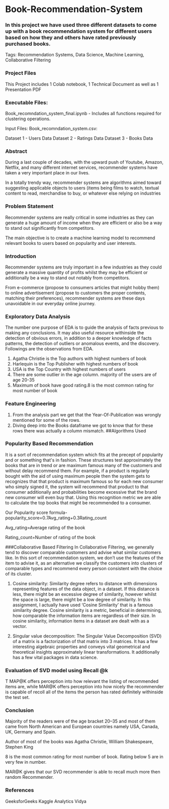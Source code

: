 # Book-Recommendation-System

### In this project we have used three different datasets to come up with a book recommendation system for different users based on how they and others have rated previously purchased books.
Tags: Recommendation Systems, Data Science, Machine Learning, Collaborative Filtering



### Project Files
This Project includes 1 Colab notebook, 1 Technical Document as well as 1 Presentation PDF

### Executable Files:
Book_recomndation_system_final.ipynb - Includes all functions required for clustering operations.

Input Files:
Book_recomndation_system.csv:

Dataset 1 - Users Data Dataset 2 - Ratings Data Dataset 3 - Books Data

### Abstract
During a last couple of decades, with the upward push of Youtube, Amazon, Netflix, and many different internet services, recommender systems have taken a very important place in our lives.

In a totally trendy way, recommender systems are algorithms aimed toward suggesting applicable objects to users (items being films to watch, textual content to read, merchandise to buy, or whatever else relying on industries

### Problem Statement
Recommender systems are really critical in some industries as they can generate a huge amount of income when they are efficient or also be a way to stand out significantly from competitors.

The main objective is to create a machine learning model to recommend relevant books to users based on popularity and user interests.

### Introduction
Recommender systems are truly important in a few industries as they could generate a massive quantity of profits whilst they may be efficient or additionally be a way to stand out notably from competitors.

From e-commerce (propose to consumers articles that might hobby them) to online advertisement (propose to customers the proper contents, matching their preferences), recommender systems are these days unavoidable in our everyday online journey.

### Exploratory Data Analysis
The number one purpose of EDA is to guide the analysis of facts previous to making any conclusions. It may also useful resource withinside the detection of obvious errors, in addition to a deeper knowledge of facts patterns, the detection of outliers or anomalous events, and the discovery. Followings are the observations from EDA.

1. Agatha Christie is the Top authors with highest numbers of book
2. Harlequin is the Top Publisher with highest numbers of book
3. USA is the Top Country with highest numbers of users
4. There are some outlier in the age column. majority of the users are of age 20-35
5. Maximum of book have good rating.8 is the most common rating for most number of book
### Feature Engineering
1. From the analysis part we get that the Year-Of-Publication was wrongly mentioned for some of the rows.
2. Diving deep into the Books dataframe we got to know that for these rows there was actually a column mismatch.
##Algorithms Used
### Popularity Based Recommendation
It is a sort of recommendation system which fits at the precept of popularity and or something that's in fashion. These structures test approximately the books that are in trend or are maximum famous many of the customers and without delay recommend them. For example, if a product is regularly bought with the aid of using maximum people then the system gets to recognizes that that product is maximum famous so for each new consumer who simply signed it, the system will recommend that product to that consumer additionally and probabilities become excessive that the brand new consumer will even buy that. Using this recognition metric we are able to calculate the top books that might be recommended to a consumer.

Our Popularity score formula- popularity_score=0.7Avg_rating+0.3Rating_count

Avg_rating=Average rating of the book

Rating_count=Number of rating of the book

###Collaborative Based Filtering
In Collaborative Filtering, we generally tend to discover comparable customers and advise what similar customers like. In this sort of recommendation system, we don’t use the features of the item to advise it, as an alternative we classify the customers into clusters of comparable types and recommend every person consistent with the choice of its cluster.

1. Cosine similarity: Similarity degree refers to distance with dimensions representing features of the data object, in a dataset. If this distance is less, there might be an excessive degree of similarity, however whilst the space is large, there might be a low degree of similarity. In this assignment, I actually have used ‘Cosine Similarity’ that is a famous similarity degree. Cosine similarity is a metric, beneficial in determining, how comparable the information items are regardless of their size. In cosine similarity, information items in a dataset are dealt with as a vector.

2. Singular value decomposition: The Singular Value Decomposition (SVD) of a matrix is a factorization of that matrix into 3 matrices. It has a few interesting algebraic properties and conveys vital geometrical and theoretical insights approximately linear transformations. It additionally has a few vital packages in data science.

### Evaluation of SVD model using Recall @k
T MAP@K offers perception into how relevant the listing of recommended items are, while MAR@K offers perception into how nicely the recommender is capable of recoll all of the items the person has rated definitely withinside the test set.

### Conclusion
Majority of the readers were of the age bracket 20–35 and most of them came from North American and European countries namely USA, Canada, UK, Germany and Spain.

Author of most of the books was Agatha Christie, William Shakespeare, Stephen King

8 is the most common rating for most number of book. Rating below 5 are in very few in number.

MAR@K gives that our SVD recommender is able to recall much more then random Recommender.

### References
GeeksforGeeks
Kaggle
Analytics Vidya
